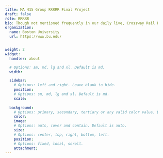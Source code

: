 ```yaml
---
title: MA 415 Group RRRRR Final Project
draft: false
role: RRRRR
bio: Though not mentioned frequently in our daily live, Crossway Rail Road accidents count as having high accident rate and a big challenge to ensure people’s safety. In order to help people realize these accidents’ danger and what factors that might lead to the increase of the accidents. Therefore, our group decide to research on the leading factors of the Crossway Rail Road accident focus on Massachusetts in this project. Please check out our data and analysis page to learn more about our project.
organization:
  name: Boston University
  url: https://www.bu.edu/


weight: 2
widget:
  handler: about

  # Options: sm, md, lg and xl. Default is md.
  width:

  sidebar:
    # Options: left and right. Leave blank to hide.
    position:
    # Options: sm, md, lg and xl. Default is md.
    scale:
  
  background:
    # Options: primary, secondary, tertiary or any valid color value. Default is primary.
    color: 
    image: 
    # Options: auto, cover and contain. Default is auto.
    size: 
    # Options: center, top, right, bottom, left.
    position: 
    # Options: fixed, local, scroll.
    attachment: 
---
```

